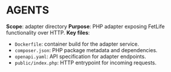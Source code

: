 # AGENTS
**Scope**: adapter directory
**Purpose**: PHP adapter exposing FetLife functionality over HTTP.
**Key files**:
- `Dockerfile`: container build for the adapter service.
- `composer.json`: PHP package metadata and dependencies.
- `openapi.yaml`: API specification for adapter endpoints.
- `public/index.php`: HTTP entrypoint for incoming requests.
